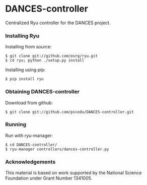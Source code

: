 # DANCES-controller

Centralized Ryu controller for the DANCES project.

### Installing Ryu

Installing from source:

```
$ git clone git://github.com/osrg/ryu.git
$ cd ryu; python ./setup.py install 
```

Installing using pip:

```
$ pip install ryu
```

### Obtaining DANCES-controller

Download from github:

```
$ git clone git://github.com/pscedu/DANCES-controller.git
```

### Running

Run with ryu-manager:

```
$ cd DANCES-controller/
$ ryu-manager controllers/dances-controller.py
```

### Acknowledgements

This material is based on work supported by the National
Science Foundation under Grant Number 1341005.
